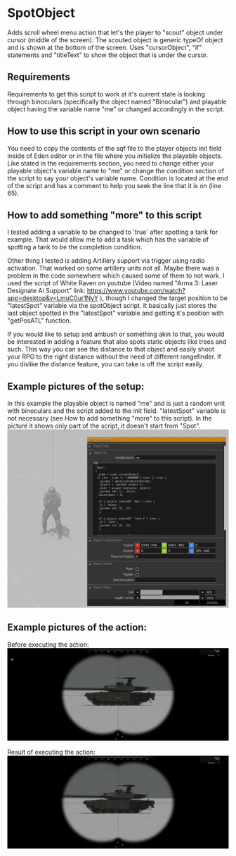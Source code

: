 # SpotObject
Adds scroll wheel menu action that let's the player to "scout" object under cursor (middle of the screen). The scouted object is generic typeOf object and is shown at the bottom of the screen.
Uses "cursorObject", "if" statements and "titleText" to show the object that is under the cursor.

## Requirements
Requirements to get this script to work at it's current state is looking through binoculars (specifically the object named "Binocular") and playable object having the variable name "me" or changed accordingly in the script.

## How to use this script in your own scenario
You need to copy the contents of the sqf file to the player objects init field inside of Eden editor or in the file where you initialize the playable objects.
Like stated in the requirements section, you need to change either your playable object's variable name to "me" or change the condition section of the script to say your object's variable name. Condition is located at the end of the script and has a comment to help you seek the line that it is on (line 65).

## How to add something "more" to this script
I tested adding a variable to be changed to 'true' after spotting a tank for example. That would allow me to add a task which has the variable of spotting a tank to be the completion condition.

Other thing I tested is adding Artillery support via trigger using radio activation. That worked on some artillery units not all. Maybe there was a problem in the code somewhere which caused some of them to not work. I used the script of White Raven on youtube (Video named "Arma 3: Laser Designate Ai Support" link: https://www.youtube.com/watch?app=desktop&v=LmuC0ur1NyY ), though I changed the target position to be "latestSpot" variable via the spotObject script. It basically just stores the last object spotted in the "latestSpot" variable and getting it's position with "getPosATL" function.

If you would like to setup and ambush or something akin to that, you would be interested in adding a feature that also spots static objects like trees and such. This way you can see the distance to that object and easily shoot your RPG to the right distance without the need of different rangefinder. If you dislike the distance feature, you can take is off the script easily.

## Example pictures of the setup:
In this example the playable object is named "me" and is just a random unit with binoculars and the script added to the init field. "latestSpot" variable is not necessary (see How to add something "more" to this script). In the picture it shows only part of the script, it doesn't start from "Spot".
![Image showing the setup of the action](spotObjectSetup.png)

## Example pictures of the action:
Before executing the action:
![Image showing the state before executing the action](spotObject1.jpg)

Result of executing the action:
![Image showing the state after executing the action](spotObject2.jpg)
